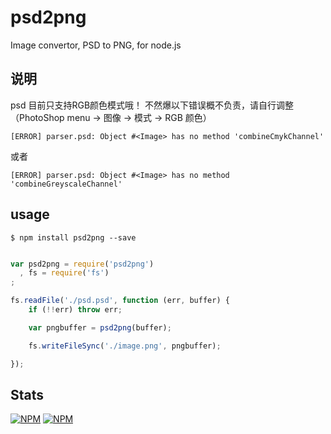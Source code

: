 psd2png
==================

Image convertor, PSD to PNG, for node.js

## 说明

psd 目前只支持RGB颜色模式哦！
不然爆以下错误概不负责，请自行调整（PhotoShop menu -> 图像 -> 模式 -> RGB 颜色）
```
[ERROR] parser.psd: Object #<Image> has no method 'combineCmykChannel'
```
或者
```
[ERROR] parser.psd: Object #<Image> has no method 'combineGreyscaleChannel'
```



## usage

    $ npm install psd2png --save

```javascript

var psd2png = require('psd2png')
  , fs = require('fs')
;

fs.readFile('./psd.psd', function (err, buffer) {
    if (!!err) throw err;

    var pngbuffer = psd2png(buffer);

    fs.writeFileSync('./image.png', pngbuffer);

});


```

Stats
-----

[![NPM](https://nodei.co/npm/psd2png.png?downloads=true&stars=true)](https://nodei.co/npm/psd2png/)
[![NPM](https://nodei.co/npm-dl/psd2png.png)](https://nodei.co/npm/psd2png/)

